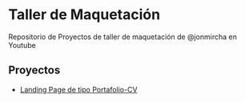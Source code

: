 # Taller de Maquetación

Repositorio de Proyectos de taller de maquetación de @jonmircha en Youtube

## Proyectos

- [Landing Page de tipo Portafolio-CV](https://MaycolAbanto.github.io/youtube-taller-maquetación/portafolio-cv)
